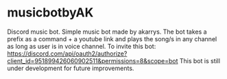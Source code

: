 # musicbotbyAK
Discord music bot.
Simple music bot made by akarrys.
The bot takes a prefix as a command + a youtube link and plays the song/s in any channel as long as user is in voice channel.
To invite this bot: https://discord.com/api/oauth2/authorize?client_id=951899426060902511&permissions=8&scope=bot
This bot is still under development for future improvements.
